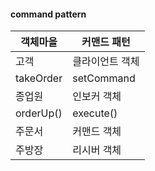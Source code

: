 #### command pattern

|객체마을|커맨드 패턴|
|------|---|
|고객|클라이언트 객체|
|takeOrder|setCommand|
|종업원|인보커 객체|
|orderUp()|execute()|
|주문서|커맨드 객체|
|주방장|리시버 객체|